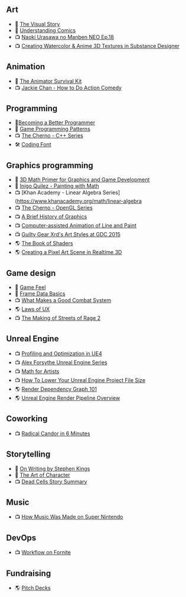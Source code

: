 ## Art

- 📖 [The Visual Story](https://www.amazon.com/Visual-Story-Second-Creating-Structure/dp/0240807790/ref=pd_bbs_sr_2?ie=UTF8&s=books&qid=1195672509&sr=8-2)  
- 📖 [Understanding Comics](http://scottmccloud.com/2-print/1-uc/index.html)  
- 📺 [Naoki Urasawa no Manben NEO Ep.18](https://youtu.be/mFblsPgQ1_Y)  
- 📺 [Creating Watercolor & Anime 3D Textures in Substance Designer](https://youtu.be/KPFep7SFIps)

## Animation

- 📖 [The Animator Survival Kit](http://www.theanimatorssurvivalkit.com/)  
- 📺 [Jackie Chan - How to Do Action Comedy](https://youtu.be/Z1PCtIaM_GQ)

## Programming

- 📖[Becoming a Better Programmer](https://www.oreilly.com/library/view/becoming-a-better/9781491905562)  
- 📖 [Game Programming Patterns](https://gameprogrammingpatterns.com/)  
- 📺 [The Cherno - C++ Series](https://www.youtube.com/playlist?list=PLlrATfBNZ98dudnM48yfGUldqGD0S4FFb)
- 🛠️ [Coding Font](https://www.codingfont.com/)

## Graphics programming

- 📖 [3D Math Primer for Graphics and Game Development](https://gamemath.com)  
- 📖 [Inigo Quilez - Painting with Math](https://www.youtube.com/c/InigoQuilez/videos)  
- 📺 [Khan Academy - Linear Algebra Series](<https://www.khanacademy.org/math/linear-algebra>  
- 📺 [The Cherno - OpenGL Series](https://www.youtube.com/playlist?list=PLlrATfBNZ98foTJPJ_Ev03o2oq3-GGOS2)  
- 📺 [A Brief History of Graphics](https://youtu.be/QyjyWUrHsFc)  
- 📺 [Computer-assisted Animation of Line and Paint](https://youtu.be/84rl-T2yIls)  
- 📺 [Guilty Gear Xrd's Art Styles at GDC 2015](https://youtu.be/84rl-T2yIls)  
- 🌎 [The Book of Shaders](https://thebookofshaders.com/)
- 🌎 [Creating a Pixel Art Scene in Realtime 3D](https://imgur.com/gallery/qwhbHQq)

## Game design

- 📖 [Game Feel](http://www.game-feel.com/)  
- 📖 [Frame Data Basics](https://youtu.be/sbyUM5aWKpk)  
- 📺 [What Makes a Good Combat System](https://youtu.be/8X4fx-YncqA)
- 🌎 [Laws of UX](https://lawsofux.com/)
- 📺 [The Making of Streets of Rage 2](https://youtu.be/5Z7liHTgnw4)

## Unreal Engine

- 📺 [Profiling and Optimization in UE4](https://youtu.be/EbXakIuZPFo)  
- 📺 [Alex Forsythe Unreal Engine Series](https://www.youtube.com/playlist?list=PLgIBMlWm501pi21I23ad4cwpJBGNuKi_h)  
- 📺 [Math for Artists](https://youtu.be/KrghZBIIsXc)  
- 📺 [How To Lower Your Unreal Engine Project File Size](https://youtu.be/gmYvSPj8rmI)
- 🌎 [Render Dependency Graph 101](https://epicgames.ent.box.com/s/ul1h44ozs0t2850ug0hrohlzm53kxwrz)  
- 🌎 [Unreal Engine Render Pipeline Overview](https://www.figma.com/file/PKSa2aAmFu4pMF9PSoCtkm)

## Coworking

- 📺 [Radical Candor in 6 Minutes](https://youtu.be/YLBDkz0TwLM)

## Storytelling

- 📖 [On Writing by Stephen Kings](https://stephenking.com/works/nonfiction/on-writing-a-memoir-of-the-craft.html)  
- 📖 [The Art of Character](https://www.penguinrandomhouse.com/books/310782/the-art-of-character-by-david-corbett/)  
- 📺 [Dead Cells Story Summary](https://youtu.be/Qk39ilWBNhE)

## Music

- 📺 [How Music Was Made on Super Nintendo](https://youtu.be/jvIzIAgRWV0)

## DevOps

- 📺 [Workflow on Fornite](https://youtu.be/p4RcDpGQ_tI)

## Fundraising

- 🌎 [Pitch Decks](https://heyglitch.notion.site/Pitch-Decks-f56e38c13fe6417f8379859e74367e1a)
